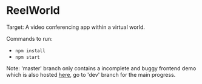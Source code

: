 # ReelWorld

Target: A video conferencing app within a virtual world.

Commands to run:
* ```npm install```
* ```npm start```

Note: 'master' branch only contains a incomplete and buggy frontend demo which is also hosted [here](https://pranav0281999.github.io/ReelWorld/), go to 'dev' branch for the main progress.
